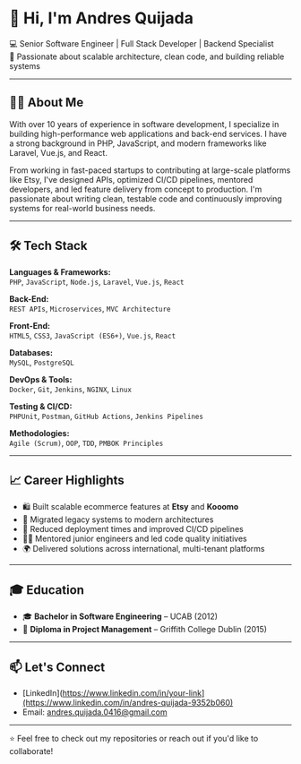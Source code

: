 # 👋 Hi, I'm Andres Quijada

💻 Senior Software Engineer | Full Stack Developer | Backend Specialist  
🧠 Passionate about scalable architecture, clean code, and building reliable systems

---

## 🧑‍💻 About Me

With over 10 years of experience in software development, I specialize in building high-performance web applications and back-end services. I have a strong background in PHP, JavaScript, and modern frameworks like Laravel, Vue.js, and React.

From working in fast-paced startups to contributing at large-scale platforms like Etsy, I've designed APIs, optimized CI/CD pipelines, mentored developers, and led feature delivery from concept to production. I'm passionate about writing clean, testable code and continuously improving systems for real-world business needs.

---

## 🛠 Tech Stack

**Languages & Frameworks:**  
`PHP`, `JavaScript`, `Node.js`, `Laravel`, `Vue.js`, `React`

**Back-End:**  
`REST APIs`, `Microservices`, `MVC Architecture`

**Front-End:**  
`HTML5`, `CSS3`, `JavaScript (ES6+)`, `Vue.js`, `React`

**Databases:**  
`MySQL`, `PostgreSQL`

**DevOps & Tools:**  
`Docker`, `Git`, `Jenkins`, `NGINX`, `Linux`

**Testing & CI/CD:**  
`PHPUnit`, `Postman`, `GitHub Actions`, `Jenkins Pipelines`

**Methodologies:**  
`Agile (Scrum)`, `OOP`, `TDD`, `PMBOK Principles`

---

## 📈 Career Highlights

- 🛍️ Built scalable ecommerce features at **Etsy** and **Kooomo**
- 🔁 Migrated legacy systems to modern architectures
- 🚀 Reduced deployment times and improved CI/CD pipelines
- 🧑‍🏫 Mentored junior engineers and led code quality initiatives
- 🌍 Delivered solutions across international, multi-tenant platforms

---

## 🎓 Education

- 🎓 **Bachelor in Software Engineering** – UCAB (2012)  
- 📘 **Diploma in Project Management** – Griffith College Dublin (2015)

---

## 📫 Let's Connect

- [LinkedIn](https://www.linkedin.com/in/your-link](https://www.linkedin.com/in/andres-quijada-9352b060)
- Email: [andres.quijada.0416@gmail.com](mailto:andres.quijada.0416@gmail.com)

---

⭐ Feel free to check out my repositories or reach out if you'd like to collaborate!
